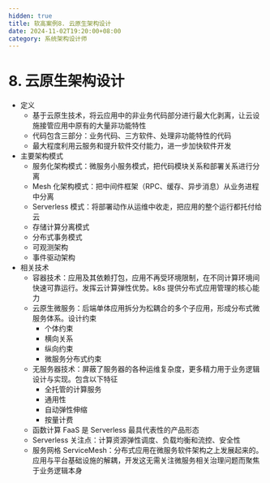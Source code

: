 ```yaml
---
hidden: true
title: 软高案例8. 云原生架构设计
date: 2024-11-02T19:20:00+08:00
category: 系统架构设计师
---
```

# 8. 云原生架构设计

- 定义
  - 基于云原生技术，将云应用中的非业务代码部分进行最大化剥离，让云设施接管应用中原有的大量非功能特性
  - 代码包含三部分：业务代码、三方软件、处理非功能特性的代码
  - 最大程度利用云服务和提升软件交付能力，进一步加快软件开发
- 主要架构模式
  - 服务化架构模式：微服务小服务模式，把代码模块关系和部署关系进行分离
  - Mesh 化架构模式：把中间件框架（RPC、缓存、异步消息）从业务进程中分离
  - Serverless 模式：将部署动作从运维中收走，把应用的整个运行都托付给云
  - 存储计算分离模式
  - 分布式事务模式
  - 可观测架构
  - 事件驱动架构
- 相关技术
  - 容器技术：应用及其依赖打包，应用不再受环境限制，在不同计算环境间快速可靠运行。发挥云计算弹性优势。k8s 提供分布式应用管理的核心能力
  - 云原生微服务：后端单体应用拆分为松耦合的多个子应用，形成分布式微服务体系。设计约束
    - 个体约束
    - 横向关系
    - 纵向约束
    - 微服务分布式约束
  - 无服务器技术：屏蔽了服务器的各种运维复杂度，更多精力用于业务逻辑设计与实现。包含以下特征
    - 全托管的计算服务
    - 通用性
    - 自动弹性伸缩
    - 按量计费
  - 函数计算 FaaS 是 Serverless 最具代表性的产品形态
  - Serverless 关注点：计算资源弹性调度、负载均衡和流控、安全性
  - 服务网格 ServiceMesh：分布式应用在微服务软件架构之上发展起来的。应用与平台基础设施的解耦，开发这无需关注微服务相关治理问题而聚焦于业务逻辑本身